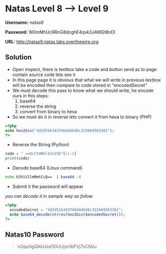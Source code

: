 # Natas Level 8 --> Level 9

**Username:** natas9

**Password:** W0mMhUcRRnG8dcghE4qvk3JA9lGt8nDl

**URL:**      http://natas9.natas.labs.overthewire.org

## Solution
* Open inspect, there is textbox take a code and button send as to page contain source code lets see it
* In this page page it is obvious that what we will write in previous textbox will be encoded then compare to code stored in "encodedSecret"
* We must decode this pass to know what we should write, he encode ours in this steps:
  1. base64
  2. reverse the string
  3. convert from binary to hexa
* So we must do it in reverse lets convert it from hexa to binary (PHP)
```php
<?php
echo hex2bin("3d3d516343746d4d6d6c315669563362");
?>
```
* Reverse the String (Python)
```python
code = " ==QcCtmMml1ViV3b"[::-1]
print(code)
```
* Decode base64 (Linux command)
```bash
echo b3ViV1lmMmtCcQ==  | base64 -d
```
* Submit it the password will appear


*you can decode it in sample way as follow*
```php
<?php
  encodedSecret = "3d3d516343746d4d6d6c315669563362";
  echo base64_decode(strrev(hex2bin($encodedSecret)));
?>
```

## Natas10 Password
>  nOpp1igQAkUzaI1GUUjzn1bFVj7xCNzu

